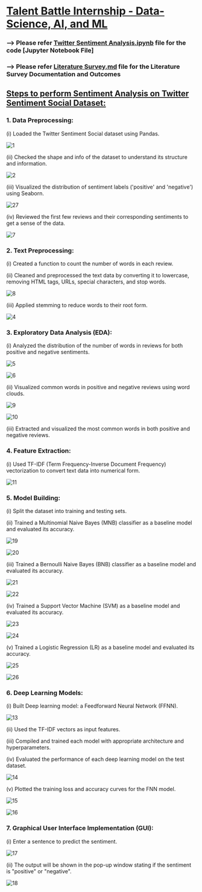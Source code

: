 # <ins>Talent Battle Internship - Data-Science, AI, and ML</ins>

### --> Please refer <ins>**Twitter Sentiment Analysis.ipynb**</ins> file for the code [Jupyter Notebook File]

### --> Please refer <ins>**Literature Survey.md**</ins> file for the Literature Survey Documentation and Outcomes

## <ins>Steps to perform Sentiment Analysis on Twitter Sentiment Social Dataset:</ins>

### 1. Data Preprocessing:
(i) Loaded the Twitter Sentiment Social dataset using Pandas.

![1](https://github.com/Sumitchongder/Talent_Battle_Internship-Data-Science_AI_and_ML/assets/77958774/641345a2-68e8-4f5b-b8aa-c7b40db4a5f0)

(ii) Checked the shape and info of the dataset to understand its structure and information.

![2](https://github.com/Sumitchongder/Talent_Battle_Internship-Data-Science_AI_and_ML/assets/77958774/3ddf3853-f1e0-40b3-91c5-85252b44e138)

(iii) Visualized the distribution of sentiment labels ('positive' and 'negative') using Seaborn.

![27](https://github.com/Sumitchongder/Talent_Battle_Internship-Data-Science_AI_and_ML/assets/77958774/72ab38ff-d093-416b-9478-95089b2bb38f)

(iv) Reviewed the first few reviews and their corresponding sentiments to get a sense of the data.

![7](https://github.com/Sumitchongder/Talent_Battle_Internship-Data-Science_AI_and_ML/assets/77958774/83fe4e7c-8f54-41cb-9820-d8d9fef996aa)

### 2. Text Preprocessing:
(i) Created a function to count the number of words in each review.

(ii) Cleaned and preprocessed the text data by converting it to lowercase, removing HTML tags, URLs, special characters, and stop words.

![8](https://github.com/Sumitchongder/Talent_Battle_Internship-Data-Science_AI_and_ML/assets/77958774/5fae7b93-6fdf-4fd7-8db1-c162ddd8331c)

(iii) Applied stemming to reduce words to their root form.

![4](https://github.com/Sumitchongder/Talent_Battle_Internship-Data-Science_AI_and_ML/assets/77958774/d343e6a9-9cff-4bcf-820c-6d5a6c85bf6e)

### 3. Exploratory Data Analysis (EDA):
(i) Analyzed the distribution of the number of words in reviews for both positive and negative sentiments.

![5](https://github.com/Sumitchongder/Talent_Battle_Internship-Data-Science_AI_and_ML/assets/77958774/1fed3f23-7d61-40fc-b8f4-c8d503a4cbe2)

![6](https://github.com/Sumitchongder/Talent_Battle_Internship-Data-Science_AI_and_ML/assets/77958774/288e7936-058f-492f-9622-aae18f116ece)

(ii) Visualized common words in positive and negative reviews using word clouds.

![9](https://github.com/Sumitchongder/Talent_Battle_Internship-Data-Science_AI_and_ML/assets/77958774/e833439d-2b75-4656-a8cf-06ea4e1d8aae)

![10](https://github.com/Sumitchongder/Talent_Battle_Internship-Data-Science_AI_and_ML/assets/77958774/ae4c5ed9-2643-436a-84aa-263bb427b8a3)

(iii) Extracted and visualized the most common words in both positive and negative reviews.

### 4. Feature Extraction:
(i) Used TF-IDF (Term Frequency-Inverse Document Frequency) vectorization to convert text data into numerical form.

![11](https://github.com/Sumitchongder/Talent_Battle_Internship-Data-Science_AI_and_ML/assets/77958774/fa60ec5b-88f8-40e8-914f-20a67029dd1b)

### 5. Model Building:
(i) Split the dataset into training and testing sets.

(ii) Trained a Multinomial Naive Bayes (MNB) classifier as a baseline model and evaluated its accuracy.

![19](https://github.com/Sumitchongder/Talent_Battle_Internship-Data-Science_AI_and_ML/assets/77958774/618e8683-1429-4ebf-8b51-ef9bd8cb8ff9)

![20](https://github.com/Sumitchongder/Talent_Battle_Internship-Data-Science_AI_and_ML/assets/77958774/51aa5458-1cba-42f3-b476-5f14dbc3c5f2)

(iii) Trained a Bernoulli Naive Bayes (BNB) classifier as a baseline model and evaluated its accuracy.

![21](https://github.com/Sumitchongder/Talent_Battle_Internship-Data-Science_AI_and_ML/assets/77958774/e317224b-1ef4-4d8d-addf-af1062c1d58f)

![22](https://github.com/Sumitchongder/Talent_Battle_Internship-Data-Science_AI_and_ML/assets/77958774/6296e002-dfc7-4e5a-ad7a-13e0e2fee1eb)

(iv) Trained a  Support Vector Machine (SVM) as a baseline model and evaluated its accuracy.

![23](https://github.com/Sumitchongder/Talent_Battle_Internship-Data-Science_AI_and_ML/assets/77958774/46b70958-19a7-4423-a03c-328cc0687bd5)

![24](https://github.com/Sumitchongder/Talent_Battle_Internship-Data-Science_AI_and_ML/assets/77958774/9f0c40a2-d191-4da9-8bf5-f5d3a5c7462a)

(v) Trained a Logistic Regression (LR) as a baseline model and evaluated its accuracy.

![25](https://github.com/Sumitchongder/Talent_Battle_Internship-Data-Science_AI_and_ML/assets/77958774/e6d0d6e1-add9-4f4b-8496-e181f433afd2)

![26](https://github.com/Sumitchongder/Talent_Battle_Internship-Data-Science_AI_and_ML/assets/77958774/e84d6dc2-fcfa-408b-94bf-acd27a39efb0)

### 6. Deep Learning Models:
(i) Built Deep learning model: a Feedforward Neural Network (FFNN).

![13](https://github.com/Sumitchongder/Talent_Battle_Internship-Data-Science_AI_and_ML/assets/77958774/a4a49089-998e-408b-958a-84397bda4155)

(ii) Used the TF-IDF vectors as input features.

(iii) Compiled and trained each model with appropriate architecture and hyperparameters.

(iv) Evaluated the performance of each deep learning model on the test dataset.

![14](https://github.com/Sumitchongder/Talent_Battle_Internship-Data-Science_AI_and_ML/assets/77958774/e8a617f3-0875-4179-abd4-1cbc71346e46)

(v) Plotted the training loss and accuracy curves for the FNN model.

![15](https://github.com/Sumitchongder/Talent_Battle_Internship-Data-Science_AI_and_ML/assets/77958774/2c0e242e-7639-449c-b3a0-c787e41121f0)

![16](https://github.com/Sumitchongder/Talent_Battle_Internship-Data-Science_AI_and_ML/assets/77958774/32bf3fd6-69ed-41d5-9418-24201a3dc751)

### 7. Graphical User Interface Implementation (GUI):
(i) Enter a sentence to predict the sentiment.

![17](https://github.com/Sumitchongder/Talent_Battle_Internship-Data-Science_AI_and_ML/assets/77958774/db272288-0b88-401a-9fcd-450118aabd9f)

(ii) The output will be shown in the pop-up window stating if the sentiment is "positive" or "negative".

![18](https://github.com/Sumitchongder/Talent_Battle_Internship-Data-Science_AI_and_ML/assets/77958774/95a82fcd-c3ab-4dfa-81c7-1e1a36c3357e)

